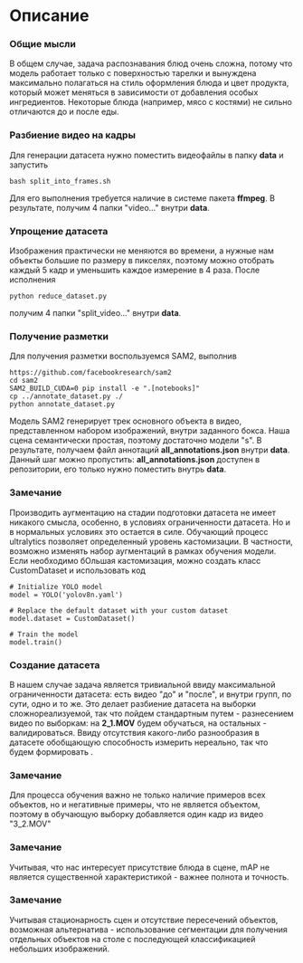 # Описание

### Общие мысли
В общем случае, задача распознавания блюд очень сложна, потому что модель работает только с поверхностью тарелки 
и вынуждена максимально полагаться на стиль оформления блюда и цвет продукта, который может меняться в зависимости от добавления особых ингредиентов. Некоторые блюда (например, мясо с костями) не сильно отличаются до и после еды.

### Разбиение видео на кадры
Для генерации датасета нужно поместить видеофайлы в папку **data** и запустить
```
bash split_into_frames.sh
```
Для его выполнения требуется наличие в системе пакета **ffmpeg**. В результате, получим 4 папки "video..." внутри **data**.


### Упрощение датасета
Изображения практически не меняются во времени, а нужные нам объекты большие по размеру в пикселях, поэтому можно отобрать каждый 5 кадр и уменьшить каждое измерение в 4 раза. После исполнения
```
python reduce_dataset.py
```
получим 4 папки "split_video..." внутри **data**.


### Получение разметки
Для получения разметки воспользуемся SAM2, выполнив
```
https://github.com/facebookresearch/sam2
cd sam2
SAM2_BUILD_CUDA=0 pip install -e ".[notebooks]"
cp ../annotate_dataset.py ./
python annotate_dataset.py
```
Модель SAM2 генерирует трек основного объекта в видео, представленном набором изображений, внутри заданного бокса. Наша сцена семантически простая, поэтому достаточно модели "s". В результате, получаем файл аннотаций **all_annotations.json** внутри **data**. Данный шаг можно пропустить: **all_annotations.json** доступен в репозитории, его только нужно поместить внутрь **data**.


### Замечание
Производить аугментацию на стадии подготовки датасета не имеет никакого смысла, особенно, в условиях ограниченности датасета. Но и в нормальных условиях это остается в силе. Обучающий процесс ultralytics позволяет определенный уровень кастомизации. В частности, возможно изменять набор аугментаций в рамках обучения модели. Если необходимо бОльшая кастомизация, можно создать класс CustomDataset и использовать код
```
# Initialize YOLO model
model = YOLO('yolov8n.yaml')

# Replace the default dataset with your custom dataset
model.dataset = CustomDataset()

# Train the model
model.train()
```

### Создание датасета 
В нашем случае задача является тривиальной ввиду максимальной ограниченности датасета: есть видео "до" и "после", и внутри групп, по сути, одно и то же. Это делает разбиение датасета на выборки сложнореализуемой, так что пойдем стандартным путем - разнесением видео по выборкам: на **2_1.MOV** будем обучаться, на остальных - валидироваться. Ввиду отсутствия какого-либо разнообразия в датасете обобщающую способность измерить нереально, так что будем формировать .


### Замечание
Для процесса обучения важно не только наличие примеров всех объектов, но и негативные примеры, что не является объектом, поэтому в обучающую выборку добавляется один кадр из видео "3_2.MOV"


### Замечание
Учитывая, что нас интересует присутствие блюда в сцене, mAP не является существенной характеристикой - важнее полнота и точность.



### Замечание
Учитывая стационарность сцен и отсутствие пересечений объектов, возможная альтернатива - использование сегментации для получения отдельных объектов на столе с последующей классификацией небольших изображений.
